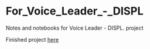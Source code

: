 # For_Voice_Leader_-_DISPL
Notes and notebooks for Voice Leader - DISPL. project

Finished project [here](https://soundcloud.com/tyler-foster/sets/voice-leader-displ)
